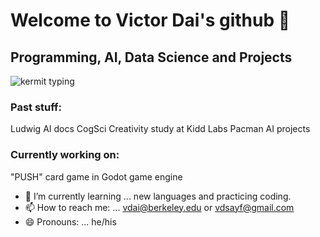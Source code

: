 # Welcome to Victor Dai's github 👋
## Programming, AI, Data Science and Projects

 <img src="https://media4.giphy.com/media/XIqCQx02E1U9W/200.gif" alt = "kermit typing"> 
 
### Past stuff:
 
 Ludwig AI docs
 CogSci Creativity study at Kidd Labs
 Pacman AI projects

### Currently working on:
 "PUSH" card game in Godot game engine
 


- 🌱 I’m currently learning ... new languages and practicing coding.<br>
- 📫 How to reach me: ... vdai@berkeley.edu or vdsayf@gmail.com<br>
- 😄 Pronouns: ... he/his<br>
